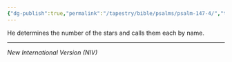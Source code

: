 ```yaml
---
{"dg-publish":true,"permalink":"/tapestry/bible/psalms/psalm-147-4/","title":"Psalm 147:4","tags":["bible-verse","bible-verse"],"dgHomeLink":true,"dgShowLocalGraph":true,"dgEnableSearch":true}
---
```


He determines the number of the stars and calls them each by name.

---
*New International Version (NIV)*